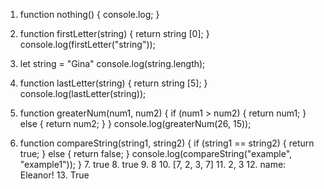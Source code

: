 1.  function nothing() {
    console.log;
    }
2.  function firstLetter(string) {
    return string [0];
    }
    console.log(firstLetter("string"));
3.  let string = "Gina"
    console.log(string.length);

4.  function lastLetter(string) {
    return string [5];
    }
    console.log(lastLetter(string));
5.  function greaterNum(num1, num2) {
    if (num1 > num2) {
    return num1;
    } else {
    return num2;
    }
    }
    console.log(greaterNum(26, 15));
6.  function compareString(string1, string2) {
    if (string1 == string2) {
        return true;
    } else {
        return false;
    }
    console.log(compareString("example", "example1"));
}
    7. true 
    8. true 
    9. 8 
    10. [7, 2, 3, 7] 
    11. 2, 3 
    12. name: Eleanor! 
    13. True